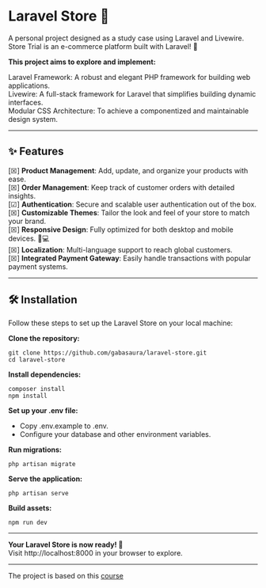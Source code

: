 # Laravel Store 🛒

A personal project designed as a study case using Laravel and Livewire.  
Store Trial is an e-commerce platform built with Laravel! 🚀

**This project aims to explore and implement:**
  
Laravel Framework: A robust and elegant PHP framework for building web applications.  
Livewire: A full-stack framework for Laravel that simplifies building dynamic interfaces.  
Modular CSS Architecture: To achieve a componentized and maintainable design system.  

---

## ✨ Features

[☒] **Product Management**: Add, update, and organize your products with ease.  
[☒] **Order Management**: Keep track of customer orders with detailed insights.  
[☑︎] **Authentication**: Secure and scalable user authentication out of the box.  
[☒] **Customizable Themes**: Tailor the look and feel of your store to match your brand.  
[☒] **Responsive Design**: Fully optimized for both desktop and mobile devices. 📱💻  
[☒] **Localization**: Multi-language support to reach global customers.  
[☒] **Integrated Payment Gateway**: Easily handle transactions with popular payment systems.  

---

## 🛠️ Installation

Follow these steps to set up the Laravel Store on your local machine:

**Clone the repository:**
   ```
   git clone https://github.com/gabasaura/laravel-store.git
   cd laravel-store
   ```
**Install dependencies:**
   ```
   composer install
   npm install
   ```
**Set up your .env file:**
- Copy .env.example to .env.
- Configure your database and other environment variables.  

**Run migrations:**
   ```
   php artisan migrate
   ```
**Serve the application:**
   ```
   php artisan serve
   ```
**Build assets:**  
   ```
   npm run dev
   ```
---
**Your Laravel Store is now ready! 🎉**   
Visit http://localhost:8000 in your browser to explore.

---
The project is based on this [course](https://www.udemy.com/share/10ceGB3@Ps7-b9cjcKkWk4tK2mTaaLEWlRoIi9QrkMqmEKpXa0aeJXfm5yb5je7N0ImFalc=/)


